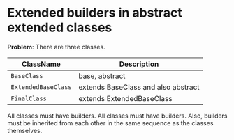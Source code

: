 # Extended builders in abstract extended classes

**Problem**: There are three classes.

| ClassName           | Description                         |
|---------------------|-------------------------------------|
| `BaseClass`         | base, abstract                      |
| `ExtendedBaseClass` | extends BaseClass and also abstract |
| `FinalClass`        | extends ExtendedBaseClass           |

All classes must have builders. All classes must have builders. Also, builders must be inherited from each other in the
same sequence as the classes themselves.


